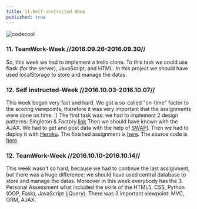 ```yaml
---
title: 11.Self-instructed Week
published: true
---
```


![codecool](/blog/img/img_posts/codecool_20.jpg "codecool")

### 11. TeamWork-Week //2016.09.26-2016.09.30//

So, this week we had to implement a trello clone. To this task we could use flask (for the server), JavaScript, and HTML.
In this project we should have used localStorage to store and manage the datas.

### 12. Self instructed-Week //2016.10.03-2016.10.07//

This week began very fast and hard. We got a so-called "on-time" factor to the scoring viewpoints, therefore it was very important
that the assignments were done on time. :)
The first task was: we had to implement 2 design patterns: Singleton & Factory.[link](https://github.com/CodecoolBP20161/web-with-python-singleton-and-factory-design-patterns-lombocska.git)
Then we should have known with the AJAX. We had to get and post data with the help of [SWAPI](https://swapi.co/). Then we had to deploy it with [Heroku](https://www.heroku.com/).
The finished assignment is [here](https://fathomless-earth-77217.herokuapp.com/).
The source code is [here](https://github.com/CodecoolBP20161/web-with-python-the-star-wars-universe-lombocska.git).


### 12. TeamWork-Week //2016.10.10-2016.10.14//

This week wasn't so hard, because we had to continue the last assignment, but there was a huge difference: we should have
used central database to store and manage the datas. Moreover in this week everybody has the 3. Personal Assessment what included
the skills of the HTML5, CSS, Python (OOP, Fask),  JavaScript (jQuery). There was 3 important viewpoint: MVC, ORM, AJAX.
